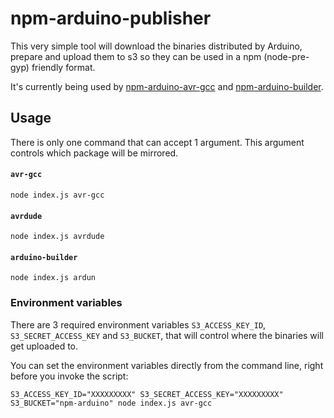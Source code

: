 # npm-arduino-publisher

This very simple tool will download the binaries distributed by Arduino, prepare and upload them to s3 so they can be used in a npm (node-pre-gyp) friendly format.

It's currently being used by [npm-arduino-avr-gcc](https://github.com/Quirkbot/npm-arduino-avr-gcc) and [npm-arduino-builder](https://github.com/Quirkbot/npm-arduino-builder).

## Usage

There is only one command that can accept 1 argument. This argument controls which package will be mirrored.

#### `avr-gcc`
```
node index.js avr-gcc
```
#### `avrdude`
```
node index.js avrdude
```
#### `arduino-builder`
```
node index.js ardun
```

### Environment variables

There are 3 required environment variables `S3_ACCESS_KEY_ID`, `S3_SECRET_ACCESS_KEY` and `S3_BUCKET`, that will control where the binaries will get uploaded to.

You can set the environment variables directly from the command line, right before you invoke the script:

```
S3_ACCESS_KEY_ID="XXXXXXXXX" S3_SECRET_ACCESS_KEY="XXXXXXXXX" S3_BUCKET="npm-arduino" node index.js avr-gcc
```

